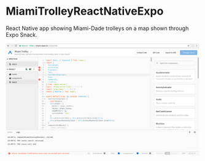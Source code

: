 # MiamiTrolleyReactNativeExpo

React Native app showing Miami-Dade trolleys on a map shown through Expo Snack.

![](https://github.com/qtrandev/MiamiTrolleyReactNativeExpo/blob/master/screenshot.png)

